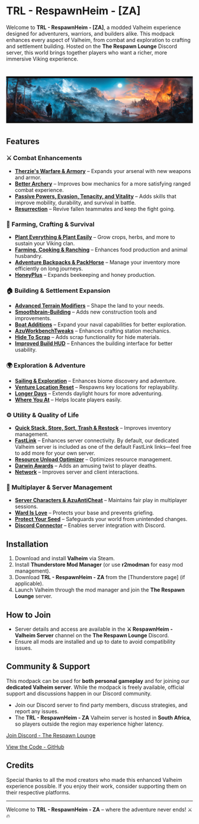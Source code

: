 # TRL - RespawnHeim - [ZA]

Welcome to **TRL - RespawnHeim - [ZA]**, a modded Valheim experience designed for adventurers, warriors, and builders alike. This modpack enhances every aspect of Valheim, from combat and exploration to crafting and settlement building. Hosted on the **The Respawn Lounge** Discord server, this world brings together players who want a richer, more immersive Viking experience.

# ![TRL RespawnHeim Banner](./media/banner-icon.png)

## Features

### ⚔️ Combat Enhancements

- **[Therzie's Warfare & Armory](https://valheim.thunderstore.io/package/Therzie/Warfare/)** – Expands your arsenal with new weapons and armor.
- **[Better Archery](https://valheim.thunderstore.io/package/ishid4/BetterArchery/)** – Improves bow mechanics for a more satisfying ranged combat experience.
- **[Passive Powers, Evasion, Tenacity, and Vitality](https://valheim.thunderstore.io/package/Smoothbrain/PassivePowers/)** – Adds skills that improve mobility, durability, and survival in battle.
- **[Resurrection](https://valheim.thunderstore.io/package/Smoothbrain/Resurrection/)** – Revive fallen teammates and keep the fight going.

### 🌱 Farming, Crafting & Survival

- **[Plant Everything & Plant Easily](https://valheim.thunderstore.io/package/Advize/PlantEverything/)** – Grow crops, herbs, and more to sustain your Viking clan.
- **[Farming, Cooking & Ranching](https://valheim.thunderstore.io/package/Smoothbrain/Farming/)** – Enhances food production and animal husbandry.
- **[Adventure Backpacks & PackHorse](https://valheim.thunderstore.io/package/Vapok/AdventureBackpacks/)** – Manage your inventory more efficiently on long journeys.
- **[HoneyPlus](https://valheim.thunderstore.io/package/OhhLoz/HoneyPlus/)** – Expands beekeeping and honey production.

### 🏠 Building & Settlement Expansion

- **[Advanced Terrain Modifiers](https://valheim.thunderstore.io/package/Searica/AdvancedTerrainModifiers/)** – Shape the land to your needs.
- **[Smoothbrain-Building](https://valheim.thunderstore.io/package/Smoothbrain/Building/)** – Adds new construction tools and improvements.
- **[Boat Additions](https://valheim.thunderstore.io/package/blacks7ar/BoatAdditions/)** – Expand your naval capabilities for better exploration.
- **[AzuWorkbenchTweaks](https://valheim.thunderstore.io/package/Azumatt/AzuWorkbenchTweaks/)** – Enhances crafting station mechanics.
- **[Hide To Scrap](https://valheim.thunderstore.io/package/larlasia/HideToScrap/)** – Adds scrap functionality for hide materials.
- **[Improved Build HUD](https://valheim.thunderstore.io/package/RandyKnapp/ImprovedBuildHud/)** – Enhances the building interface for better usability.

### 🌍 Exploration & Adventure

- **[Sailing & Exploration](https://valheim.thunderstore.io/package/Smoothbrain/Sailing/)** – Enhances biome discovery and adventure.
- **[Venture Location Reset](https://valheim.thunderstore.io/package/VentureValheim/Venture_Location_Reset/)** – Respawns key locations for replayability.
- **[Longer Days](https://valheim.thunderstore.io/package/TastyChickenLegs/LongerDays/)** – Extends daylight hours for more adventuring.
- **[Where You At](https://valheim.thunderstore.io/package/Azumatt/Where_You_At/)** – Helps locate players easily.

### ⚙️ Utility & Quality of Life

- **[Quick Stack, Store, Sort, Trash & Restock](https://valheim.thunderstore.io/package/Goldenrevolver/Quick_Stack_Store_Sort_Trash_Restock/)** – Improves inventory management.
- **[FastLink](https://valheim.thunderstore.io/package/Azumatt/FastLink/)** – Enhances server connectivity. By default, our dedicated Valheim server is included as one of the default FastLink links—feel free to add more for your own server.
- **[Resource Unload Optimizer](https://valheim.thunderstore.io/package/Azumatt/ResourceUnloadOptimizer/)** – Optimizes resource management.
- **[Darwin Awards](https://valheim.thunderstore.io/package/Smoothbrain/DarwinAwards/)** – Adds an amusing twist to player deaths.
- **[Network](https://valheim.thunderstore.io/package/Smoothbrain/Network/)** – Improves server and client interactions.

### 🔐 Multiplayer & Server Management

- **[Server Characters & AzuAntiCheat](https://valheim.thunderstore.io/package/Smoothbrain/ServerCharacters/)** – Maintains fair play in multiplayer sessions.
- **[Ward Is Love](https://valheim.thunderstore.io/package/Azumatt/WardIsLove/)** – Protects your base and prevents griefing.
- **[Protect Your Seed](https://valheim.thunderstore.io/package/coemt/ProtectYourSeed/)** – Safeguards your world from unintended changes.
- **[Discord Connector](https://valheim.thunderstore.io/package/nwesterhausen/DiscordConnector/)** – Enables server integration with Discord.

## Installation

1. Download and install **Valheim** via Steam.
2. Install **Thunderstore Mod Manager** (or use **r2modman** for easy mod management).
3. Download **TRL - RespawnHeim - ZA** from the [Thunderstore page] (if applicable).
4. Launch Valheim through the mod manager and join the **The Respawn Lounge** server.

## How to Join

- Server details and access are available in the **⚔️ RespawnHeim - Valheim Server** channel on the **The Respawn Lounge** Discord.
- Ensure all mods are installed and up to date to avoid compatibility issues.

## Community & Support

This modpack can be used for **both personal gameplay** and for joining our **dedicated Valheim server**. While the modpack is freely available, official support and discussions happen in our Discord community.

- Join our Discord server to find party members, discuss strategies, and report any issues.
- The **TRL - RespawnHeim - ZA** Valheim server is hosted in **South Africa**, so players outside the region may experience higher latency.

[Join Discord - The Respawn Lounge](https://discord.gg/kCrFgqavxD)

[View the Code - GitHub](https://github.com/SeegersJT/TRL-RespawnHeim-ZA-Modpack)

## Credits

Special thanks to all the mod creators who made this enhanced Valheim experience possible. If you enjoy their work, consider supporting them on their respective platforms.

---

Welcome to **TRL - RespawnHeim - ZA** – where the adventure never ends! ⚔️🔥
